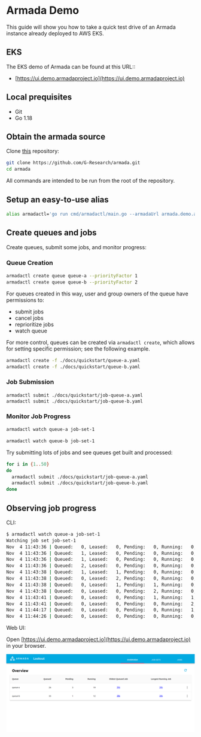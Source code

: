 # Armada Demo

This guide will show you how to take a quick test drive of an Armada 
instance already deployed to AWS EKS.

## EKS

The EKS demo of Armada can be found at this URL::
- [https://ui.demo.armadaproject.io](https://ui.demo.armadaproject.io)

## Local prequisites

- Git
- Go 1.18

## Obtain the armada source
Clone [this](https://github.com/G-Research/armada) repository:

```bash
git clone https://github.com/G-Research/armada.git
cd armada
```

All commands are intended to be run from the root of the repository.

## Setup an easy-to-use alias
```bash
alias armadactl='go run cmd/armadactl/main.go --armadaUrl armada.demo.armadaproject.io:443' 
```

## Create queues and jobs
Create queues, submit some jobs, and monitor progress:

### Queue Creation
```bash
armadactl create queue queue-a --priorityFactor 1
armadactl create queue queue-b --priorityFactor 2
```

For queues created in this way, user and group owners of the queue have permissions to:
- submit jobs
- cancel jobs
- reprioritize jobs
- watch queue

For more control, queues can be created via `armadactl create`, which allows for setting specific permission; see the following example.

```bash
armadactl create -f ./docs/quickstart/queue-a.yaml
armadactl create -f ./docs/quickstart/queue-b.yaml
```

### Job Submission
```
armadactl submit ./docs/quickstart/job-queue-a.yaml
armadactl submit ./docs/quickstart/job-queue-b.yaml
```

### Monitor Job Progress

```bash
armadactl watch queue-a job-set-1
```
```bash
armadactl watch queue-b job-set-1
```

Try submitting lots of jobs and see queues get built and processed:

```bash
for i in {1..50}
do
  armadactl submit ./docs/quickstart/job-queue-a.yaml
  armadactl submit ./docs/quickstart/job-queue-b.yaml
done
```

## Observing job progress

CLI:

```bash
$ armadactl watch queue-a job-set-1
Watching job set job-set-1
Nov  4 11:43:36 | Queued:   0, Leased:   0, Pending:   0, Running:   0, Succeeded:   0, Failed:   0, Cancelled:   0 | event: *api.JobSubmittedEvent, job id: 01drv3mey2mzmayf50631tzp9m
Nov  4 11:43:36 | Queued:   1, Leased:   0, Pending:   0, Running:   0, Succeeded:   0, Failed:   0, Cancelled:   0 | event: *api.JobQueuedEvent, job id: 01drv3mey2mzmayf50631tzp9m
Nov  4 11:43:36 | Queued:   1, Leased:   0, Pending:   0, Running:   0, Succeeded:   0, Failed:   0, Cancelled:   0 | event: *api.JobSubmittedEvent, job id: 01drv3mf7b6fd1rraeq1f554fn
Nov  4 11:43:36 | Queued:   2, Leased:   0, Pending:   0, Running:   0, Succeeded:   0, Failed:   0, Cancelled:   0 | event: *api.JobQueuedEvent, job id: 01drv3mf7b6fd1rraeq1f554fn
Nov  4 11:43:38 | Queued:   1, Leased:   1, Pending:   0, Running:   0, Succeeded:   0, Failed:   0, Cancelled:   0 | event: *api.JobLeasedEvent, job id: 01drv3mey2mzmayf50631tzp9m
Nov  4 11:43:38 | Queued:   0, Leased:   2, Pending:   0, Running:   0, Succeeded:   0, Failed:   0, Cancelled:   0 | event: *api.JobLeasedEvent, job id: 01drv3mf7b6fd1rraeq1f554fn
Nov  4 11:43:38 | Queued:   0, Leased:   1, Pending:   1, Running:   0, Succeeded:   0, Failed:   0, Cancelled:   0 | event: *api.JobPendingEvent, job id: 01drv3mey2mzmayf50631tzp9m
Nov  4 11:43:38 | Queued:   0, Leased:   0, Pending:   2, Running:   0, Succeeded:   0, Failed:   0, Cancelled:   0 | event: *api.JobPendingEvent, job id: 01drv3mf7b6fd1rraeq1f554fn
Nov  4 11:43:41 | Queued:   0, Leased:   0, Pending:   1, Running:   1, Succeeded:   0, Failed:   0, Cancelled:   0 | event: *api.JobRunningEvent, job id: 01drv3mf7b6fd1rraeq1f554fn
Nov  4 11:43:41 | Queued:   0, Leased:   0, Pending:   0, Running:   2, Succeeded:   0, Failed:   0, Cancelled:   0 | event: *api.JobRunningEvent, job id: 01drv3mey2mzmayf50631tzp9m
Nov  4 11:44:17 | Queued:   0, Leased:   0, Pending:   0, Running:   1, Succeeded:   1, Failed:   0, Cancelled:   0 | event: *api.JobSucceededEvent, job id: 01drv3mf7b6fd1rraeq1f554fn
Nov  4 11:44:26 | Queued:   0, Leased:   0, Pending:   0, Running:   0, Succeeded:   2, Failed:   0, Cancelled:   0 | event: *api.JobSucceededEvent, job id: 01drv3mey2mzmayf50631tzp9m
```

Web UI:

Open [https://ui.demo.armadaproject.io](https://ui.demo.armadaproject.io) in your browser.

![Lookout UI](./quickstart/img/lookout.png "Lookout UI")
